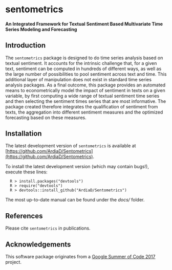 # sentometrics
#### An Integrated Framework for Textual Sentiment Based Multivariate Time Series Modeling and Forecasting

## Introduction

The `sentometrics` package is designed to do time series analysis based on textual sentiment. It accounts
for the intrinsic challenge that, for a given text, sentiment can be computed in hundreds of different ways, as well as
the large number of possibilities to pool sentiment across text and time. This additional layer of manipulation
does not exist in standard time series analysis packages. As a final outcome, this package provides an automated means
to econometrically model the impact of sentiment in texts on a given variable, by first computing a wide range of textual
sentiment time series and then selecting the sentiment times series that are most informative. The package created
therefore integrates the qualification of sentiment from texts, the aggregation into different sentiment measures
and the optimized forecasting based on these measures.

## Installation

The latest development version of `sentometrics` is available at [https://github.com/ArdiaD/Sentometrics](https://github.com/ArdiaD/Sentometrics).
  
To install the latest development version (which may contain bugs!), execute these lines:

      R > install.packages("devtools")
      R > require("devtools")
      R > devtools::install_github("ArdiaD/Sentometrics")

The most up-to-date manual can be found under the *docs/* folder.

## References

Please cite `sentometrics` in publications.

## Acknowledgements

This software package originates from a
[Google Summer of Code 2017](https://github.com/rstats-gsoc/gsoc2017/wiki/Sentometrics:-An-integrated-framework-for-text-based-multivariate-time-series-modeling-and-forecasting) project.

